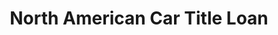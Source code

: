 ---
title: "North American Car Title Loan"
url: /greenville/north-american-car-title-loan/
shop: Allgemein
---